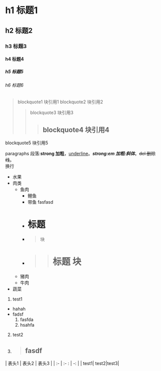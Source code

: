 # h1 标题1
## h2 标题2
### h3 标题3
#### h4 标题4
##### h5 标题5
###### h6 标题6

> blockquote1 块引用1
blockquote2 块引用2
> > blockquote3 块引用3
> > > ## blockquote4 块引用4
blockquote5 块引用5

paragraphs 段落:**strong 加粗**，<u>underline</u>。**_strong:em 加粗:斜体_**。~~del 删除线~~。<br>
换行

- 水果
- 肉类
  - 鱼肉
    - 鲤鱼
    - 带鱼
    fasfasd
    - # 标题
    - > 块
    - > > # 标题 块
  - 猪肉
  - 牛肉
- 蔬菜

1. test1
  - hahah
  - fadsf
    1. fasfda
    2. hsahfa
2. test2
3. > ## fasdf

| 表头1 | 表头2 | 表头3 |
| :-   |   :- :   |  -:     |
| test1| test2|test3|
